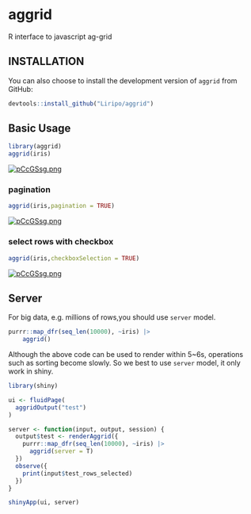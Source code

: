 # aggrid
R interface to javascript ag-grid

## INSTALLATION
You can also choose to install the development version of `aggrid` from GitHub:
```R
devtools::install_github("Liripo/aggrid")
```

## Basic Usage

```R
library(aggrid)
aggrid(iris)
```

<a href="https://liripo.github.io/aggrid/articles/Intro.html"><img src="https://s1.ax1x.com/2023/07/07/pCcGSsg.png" alt="pCcGSsg.png" border="0" /></a>

### pagination

```R
aggrid(iris,pagination = TRUE)
```

<a href="https://liripo.github.io/aggrid/articles/Intro.html"><img src="https://s1.ax1x.com/2023/07/07/pCcGJSK.png" alt="pCcGSsg.png" border="0" /></a>

### select rows with checkbox

```R
aggrid(iris,checkboxSelection = TRUE)
```

<a href="https://liripo.github.io/aggrid/articles/Intro.html"><img src="https://s1.ax1x.com/2023/07/07/pCcGrfP.png" alt="pCcGSsg.png" border="0" /></a>

## Server

For big data, e.g. millions of rows,you should use `server` model.

```R
purrr::map_dfr(seq_len(10000), ~iris) |> 
    aggrid()
```

Although the above code can be used to render within 5~6s, operations such as sorting become slowly. So we best to use `server` model, it only work in shiny.

```R
library(shiny)

ui <- fluidPage(
  aggridOutput("test")
)

server <- function(input, output, session) {
  output$test <- renderAggrid({
    purrr::map_dfr(seq_len(10000), ~iris) |> 
      aggrid(server = T)
  })
  observe({
    print(input$test_rows_selected)
  })
}

shinyApp(ui, server)
```

